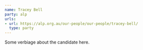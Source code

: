 ```yaml
---
name: Tracey Bell
party: alp
urls:
- url: https://alp.org.au/our-people/our-people/tracey-bell/
  type: party
---
```

Some verbiage about the candidate here.
